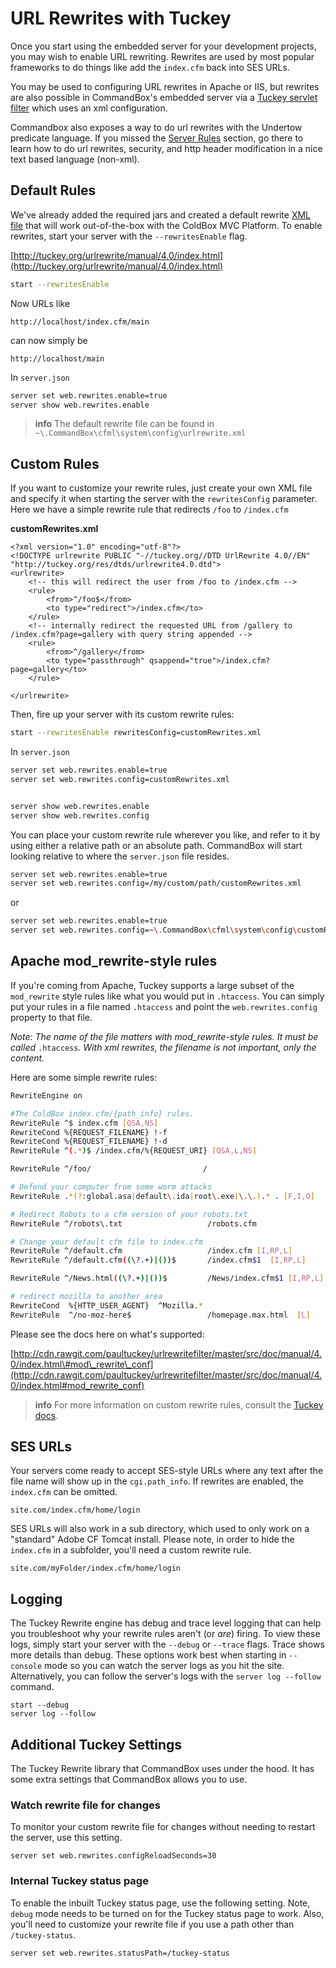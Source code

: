 # URL Rewrites with Tuckey

Once you start using the embedded server for your development projects, you may wish to enable URL rewriting. Rewrites are used by most popular frameworks to do things like add the `index.cfm` back into SES URLs.

You may be used to configuring URL rewrites in Apache or IIS, but rewrites are also possible in CommandBox's embedded server via a [Tuckey servlet filter](http://tuckey.org/urlrewrite/) which uses an xml configuration.

Commandbox also exposes a way to do url rewrites with the Undertow predicate language. If you missed the [Server Rules](/embedded-server/configuring-your-server/server-rules) section, go there to learn how to do url rewrites, security, and http header modification in a nice text based language (non-xml). 

## Default Rules

We've already added the required jars and created a default rewrite [XML file](http://cdn.rawgit.com/paultuckey/urlrewritefilter/master/src/doc/manual/4.0/index.html#filterparams) that will work out-of-the-box with the ColdBox MVC Platform. To enable rewrites, start your server with the `--rewritesEnable` flag.

[http://tuckey.org/urlrewrite/manual/4.0/index.html](http://tuckey.org/urlrewrite/manual/4.0/index.html)

```bash
start --rewritesEnable
```

Now URLs like

```text
http://localhost/index.cfm/main
```

can now simply be

```text
http://localhost/main
```

In `server.json`

```bash
server set web.rewrites.enable=true
server show web.rewrites.enable
```

> **info** The default rewrite file can be found in `~\.CommandBox\cfml\system\config\urlrewrite.xml`

## Custom Rules

If you want to customize your rewrite rules, just create your own XML file and specify it when starting the server with the `rewritesConfig` parameter. Here we have a simple rewrite rule that redirects `/foo` to `/index.cfm`

**customRewrites.xml**

```markup
<?xml version="1.0" encoding="utf-8"?>
<!DOCTYPE urlrewrite PUBLIC "-//tuckey.org//DTD UrlRewrite 4.0//EN" "http://tuckey.org/res/dtds/urlrewrite4.0.dtd">
<urlrewrite>
    <!-- this will redirect the user from /foo to /index.cfm -->
    <rule>
        <from>^/foo$</from>
        <to type="redirect">/index.cfm</to>
    </rule>
    <!-- internally redirect the requested URL from /gallery to /index.cfm?page=gallery with query string appended -->
    <rule>
        <from>^/gallery</from>
        <to type="passthrough" qsappend="true">/index.cfm?page=gallery</to>
    </rule>

</urlrewrite>
```

Then, fire up your server with its custom rewrite rules:

```bash
start --rewritesEnable rewritesConfig=customRewrites.xml
```

In `server.json`

```bash
server set web.rewrites.enable=true
server set web.rewrites.config=customRewrites.xml


server show web.rewrites.enable
server show web.rewrites.config
```

You can place your custom rewrite rule wherever you like, and refer to it by using either a relative path or an absolute path. CommandBox will start looking relative to where the `server.json` file resides.

```bash
server set web.rewrites.enable=true
server set web.rewrites.config=/my/custom/path/customRewrites.xml
```

or

```bash
server set web.rewrites.enable=true
server set web.rewrites.config=~\.CommandBox\cfml\system\config\customRewrites.xml
```

## Apache mod\_rewrite-style rules

If you're coming from Apache, Tuckey supports a large subset of the `mod_rewrite` style rules like what you would put in `.htaccess`. You can simply put your rules in a file named `.htaccess` and point the `web.rewrites.config` property to that file.

_Note: The name of the file matters with mod\_rewrite-style rules. It must be called_ `.htaccess`_. With xml rewrites, the filename is not important, only the content._

Here are some simple rewrite rules:

```bash
RewriteEngine on

#The ColdBox index.cfm/{path_info} rules.
RewriteRule ^$ index.cfm [QSA,NS]
RewriteCond %{REQUEST_FILENAME} !-f
RewriteCond %{REQUEST_FILENAME} !-d
RewriteRule ^(.*)$ /index.cfm/%{REQUEST_URI} [QSA,L,NS]

RewriteRule ^/foo/                         /

# Defend your computer from some worm attacks
RewriteRule .*(?:global.asa|default\.ida|root\.exe|\.\.).* . [F,I,O]

# Redirect Robots to a cfm version of your robots.txt
RewriteRule ^/robots\.txt                   /robots.cfm

# Change your default cfm file to index.cfm
RewriteRule ^/default.cfm                   /index.cfm [I,RP,L]
RewriteRule ^/default.cfm((\?.+)|())$       /index.cfm$1  [I,RP,L]

RewriteRule ^/News.html((\?.+)|())$         /News/index.cfm$1 [I,RP,L]

# redirect mozilla to another area
RewriteCond  %{HTTP_USER_AGENT}  ^Mozilla.*
RewriteRule  ^/no-moz-here$                 /homepage.max.html  [L]
```

Please see the docs here on what's supported:

[http://cdn.rawgit.com/paultuckey/urlrewritefilter/master/src/doc/manual/4.0/index.html\#mod\_rewrite\_conf](http://cdn.rawgit.com/paultuckey/urlrewritefilter/master/src/doc/manual/4.0/index.html#mod_rewrite_conf)

> **info** For more information on custom rewrite rules, consult the [Tuckey docs](http://cdn.rawgit.com/paultuckey/urlrewritefilter/master/src/doc/manual/4.0/index.html#configuration).

## SES URLs

Your servers come ready to accept SES-style URLs where any text after the file name will show up in the `cgi.path_info`. If rewrites are enabled, the `index.cfm` can be omitted.

```text
site.com/index.cfm/home/login
```

SES URLs will also work in a sub directory, which used to only work on a "standard" Adobe CF Tomcat install. Please note, in order to hide the `index.cfm` in a subfolder, you'll need a custom rewrite rule.

```text
site.com/myFolder/index.cfm/home/login
```

## Logging

The Tuckey Rewrite engine has debug and trace level logging that can help you troubleshoot why your rewrite rules aren't \(or _are_\) firing. To view these logs, simply start your server with the `--debug` or `--trace` flags. Trace shows more details than debug. These options work best when starting in `--console` mode so you can watch the server logs as you hit the site. Alternatively, you can follow the server's logs with the `server log --follow` command.

```text
start --debug
server log --follow
```

## Additional Tuckey Settings

The Tuckey Rewrite library that CommandBox uses under the hood. It has some extra settings that CommandBox allows you to use.

### Watch rewrite file for changes

To monitor your custom rewrite file for changes without needing to restart the server, use this setting.

```text
server set web.rewrites.configReloadSeconds=30
```

### Internal Tuckey status page

To enable the inbuilt Tuckey status page, use the following setting. Note, `debug` mode needs to be turned on for the Tuckey status page to work. Also, you'll need to customize your rewrite file if you use a path other than `/tuckey-status`.

```text
server set web.rewrites.statusPath=/tuckey-status
```

